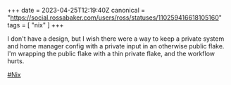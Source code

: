 +++
date = 2023-04-25T12:19:40Z
canonical = "https://social.rossabaker.com/users/ross/statuses/110259416618105160"
tags = [ "nix" ]
+++

<p>I don&#39;t have a design, but I wish there were a way to keep a private system and home manager config with a private input in an otherwise public flake.  I&#39;m wrapping the public flake with a thin private flake, and the workflow hurts.</p><p><a href="https://social.rossabaker.com/tags/Nix" class="mention hashtag" rel="tag">#<span>Nix</span></a></p>
